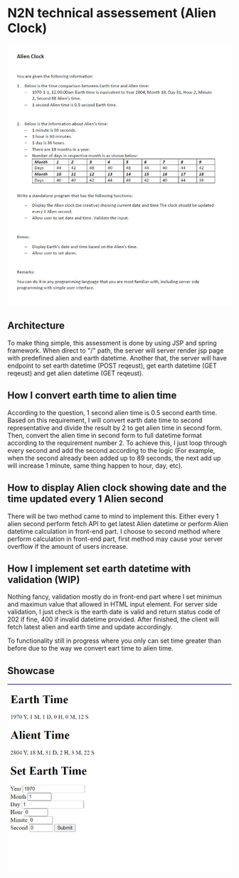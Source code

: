 # N2N technical assessement (Alien Clock)

![](assets/Technical_Assessment.jpg)

## Architecture
To make thing simple, this assessment is done by using JSP and spring framework. When direct to "/" path, the server will server render jsp page with predefined alien and earth datetime. Another that, the server will have endpoint to set earth datetime (POST reqeust), get earth datetime (GET reqeust) and get alien datetime (GET reqeust).

## How I convert earth time to alien time
According to the question, 1 second alien time is 0.5 second earth time. Based on this requirement, I will convert earth date time to second representative and divide the result by 2 to get alien time in second form. Then, convert the alien time in second form to full datetime format according to the requirement number 2. To achieve this, I just loop through every second and add the second according to the logic (For example, when the second already been added up to 89 seconds, the next add up will increase 1 minute, same thing happen to hour, day, etc).

## How to display Alien clock showing date and the time updated every 1 Alien second
There will be two method came to mind to implement this. Either every 1 alien second perform fetch API to get latest Alien datetime or perform Alien datetime calculation in front-end part. I choose to second method where perform calculation in front-end part, first method may cause your server overflow if the amount of users increase.

## How I implement set earth datetime with validation (WIP)
Nothing fancy, validation mostly do in front-end part where I set minimun and maximun value that allowed in HTML input element. For server side validation, I just check is the earth date is valid and return status code of 202 if fine, 400 if invalid datetime provided. After finished, the client will fetch latest alien and earth time and update accordingly. 

To functionality still in progress where you only can set time greater than before due to the way we convert eart time to alien time.


## Showcase
![](assets/Showcase.jpg)
